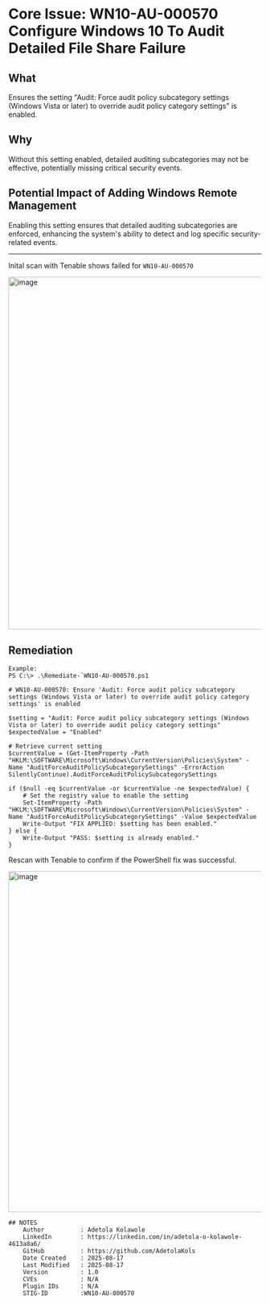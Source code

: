 # Core Issue: WN10-AU-000570 Configure Windows 10 To Audit Detailed File Share Failure

## What
Ensures the setting "Audit: Force audit policy subcategory settings (Windows Vista or later) to override audit policy category settings" is enabled.

## Why
Without this setting enabled, detailed auditing subcategories may not be effective, potentially missing critical security events.

## Potential Impact of Adding Windows Remote Management
Enabling this setting ensures that detailed auditing subcategories are enforced, enhancing the system's ability to detect and log specific security-related events.

---
Inital scan with Tenable shows failed for `WN10-AU-000570`

<img width="1918" height="700" alt="image" src="https://github.com/user-attachments/assets/8f05fa01-3bc9-4eee-bc01-fdae7c16c083" />


## Remediation
    Example:
    PS C:\> .\Remediate-`WN10-AU-000570.ps1
```
# WN10-AU-000570: Ensure 'Audit: Force audit policy subcategory settings (Windows Vista or later) to override audit policy category settings' is enabled

$setting = "Audit: Force audit policy subcategory settings (Windows Vista or later) to override audit policy category settings"
$expectedValue = "Enabled"

# Retrieve current setting
$currentValue = (Get-ItemProperty -Path "HKLM:\SOFTWARE\Microsoft\Windows\CurrentVersion\Policies\System" -Name "AuditForceAuditPolicySubcategorySettings" -ErrorAction SilentlyContinue).AuditForceAuditPolicySubcategorySettings

if ($null -eq $currentValue -or $currentValue -ne $expectedValue) {
    # Set the registry value to enable the setting
    Set-ItemProperty -Path "HKLM:\SOFTWARE\Microsoft\Windows\CurrentVersion\Policies\System" -Name "AuditForceAuditPolicySubcategorySettings" -Value $expectedValue
    Write-Output "FIX APPLIED: $setting has been enabled."
} else {
    Write-Output "PASS: $setting is already enabled."
}
```
Rescan with Tenable to confirm if the PowerShell fix was successful.

<img width="1915" height="677" alt="image" src="https://github.com/user-attachments/assets/fb4874a1-0faa-48f6-a19d-96195002dd4a" />




```
## NOTES
    Author          : Adetola Kolawole
    LinkedIn        : https://linkedin.com/in/adetola-o-kolawole-4613a8a6/
    GitHub          : https://github.com/AdetolaKols
    Date Created    : 2025-08-17
    Last Modified   : 2025-08-17
    Version         : 1.0
    CVEs            : N/A
    Plugin IDs      : N/A
    STIG-ID         :WN10-AU-000570

